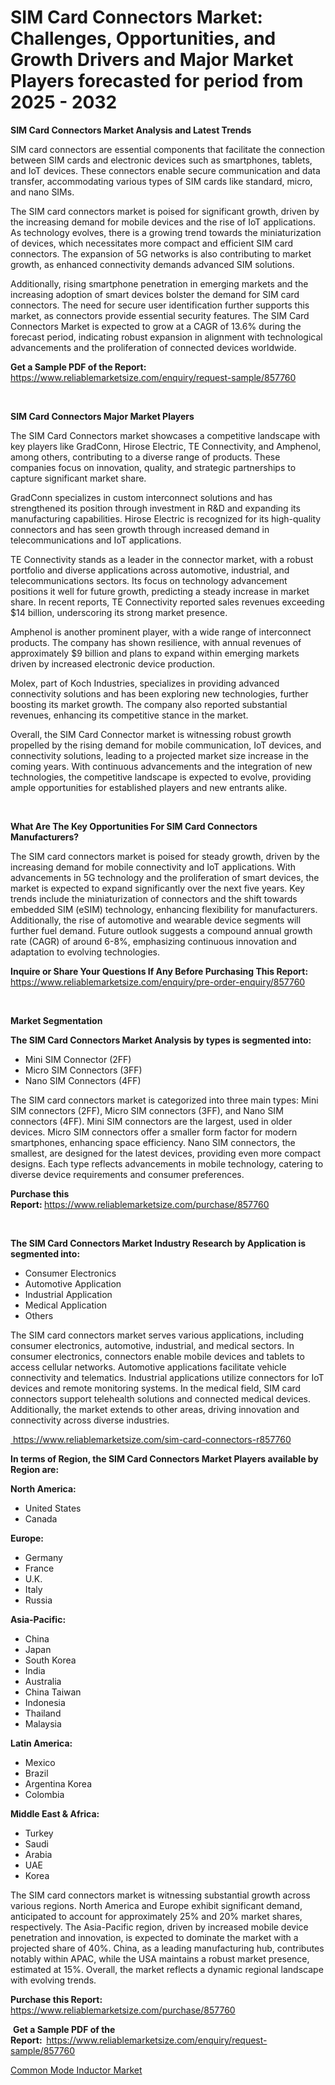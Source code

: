 <p><h1>SIM Card Connectors Market: Challenges, Opportunities, and Growth Drivers and Major Market Players forecasted for period from 2025 - 2032</h1></p><p><strong>SIM Card Connectors Market Analysis and Latest Trends</strong></p>
<p><p>SIM card connectors are essential components that facilitate the connection between SIM cards and electronic devices such as smartphones, tablets, and IoT devices. These connectors enable secure communication and data transfer, accommodating various types of SIM cards like standard, micro, and nano SIMs. </p><p>The SIM card connectors market is poised for significant growth, driven by the increasing demand for mobile devices and the rise of IoT applications. As technology evolves, there is a growing trend towards the miniaturization of devices, which necessitates more compact and efficient SIM card connectors. The expansion of 5G networks is also contributing to market growth, as enhanced connectivity demands advanced SIM solutions. </p><p>Additionally, rising smartphone penetration in emerging markets and the increasing adoption of smart devices bolster the demand for SIM card connectors. The need for secure user identification further supports this market, as connectors provide essential security features. The SIM Card Connectors Market is expected to grow at a CAGR of 13.6% during the forecast period, indicating robust expansion in alignment with technological advancements and the proliferation of connected devices worldwide.</p></p>
<p><strong>Get a Sample PDF of the Report:&nbsp;</strong> <a href="https://www.reliablemarketsize.com/enquiry/request-sample/857760?utm_campaign=2200&utm_medium=2&utm_source=Github&utm_content=ia&utm_term=10022025&utm_id=sim-card-connectors">https://www.reliablemarketsize.com/enquiry/request-sample/857760</a></p>
<p>&nbsp;</p>
<p><strong>SIM Card Connectors Major Market Players</strong></p>
<p><p>The SIM Card Connectors market showcases a competitive landscape with key players like GradConn, Hirose Electric, TE Connectivity, and Amphenol, among others, contributing to a diverse range of products. These companies focus on innovation, quality, and strategic partnerships to capture significant market share.</p><p>GradConn specializes in custom interconnect solutions and has strengthened its position through investment in R&D and expanding its manufacturing capabilities. Hirose Electric is recognized for its high-quality connectors and has seen growth through increased demand in telecommunications and IoT applications.</p><p>TE Connectivity stands as a leader in the connector market, with a robust portfolio and diverse applications across automotive, industrial, and telecommunications sectors. Its focus on technology advancement positions it well for future growth, predicting a steady increase in market share. In recent reports, TE Connectivity reported sales revenues exceeding $14 billion, underscoring its strong market presence.</p><p>Amphenol is another prominent player, with a wide range of interconnect products. The company has shown resilience, with annual revenues of approximately $9 billion and plans to expand within emerging markets driven by increased electronic device production.</p><p>Molex, part of Koch Industries, specializes in providing advanced connectivity solutions and has been exploring new technologies, further boosting its market growth. The company also reported substantial revenues, enhancing its competitive stance in the market.</p><p>Overall, the SIM Card Connector market is witnessing robust growth propelled by the rising demand for mobile communication, IoT devices, and connectivity solutions, leading to a projected market size increase in the coming years. With continuous advancements and the integration of new technologies, the competitive landscape is expected to evolve, providing ample opportunities for established players and new entrants alike.</p></p>
<p>&nbsp;</p>
<p><strong>What Are The Key Opportunities For SIM Card Connectors Manufacturers?</strong></p>
<p><p>The SIM card connectors market is poised for steady growth, driven by the increasing demand for mobile connectivity and IoT applications. With advancements in 5G technology and the proliferation of smart devices, the market is expected to expand significantly over the next five years. Key trends include the miniaturization of connectors and the shift towards embedded SIM (eSIM) technology, enhancing flexibility for manufacturers. Additionally, the rise of automotive and wearable device segments will further fuel demand. Future outlook suggests a compound annual growth rate (CAGR) of around 6-8%, emphasizing continuous innovation and adaptation to evolving technologies.</p></p>
<p><strong>Inquire or Share Your Questions If Any Before Purchasing This Report:</strong> <a href="https://www.reliablemarketsize.com/enquiry/pre-order-enquiry/857760?utm_campaign=2200&utm_medium=2&utm_source=Github&utm_content=ia&utm_term=10022025&utm_id=sim-card-connectors">https://www.reliablemarketsize.com/enquiry/pre-order-enquiry/857760</a></p>
<p>&nbsp;</p>
<p><strong>Market Segmentation</strong></p>
<p><strong>The SIM Card Connectors Market Analysis by types is segmented into:</strong></p>
<p><ul><li>Mini SIM Connector (2FF)</li><li>Micro SIM Connectors (3FF)</li><li>Nano SIM Connectors (4FF)</li></ul></p>
<p><p>The SIM card connectors market is categorized into three main types: Mini SIM connectors (2FF), Micro SIM connectors (3FF), and Nano SIM connectors (4FF). Mini SIM connectors are the largest, used in older devices. Micro SIM connectors offer a smaller form factor for modern smartphones, enhancing space efficiency. Nano SIM connectors, the smallest, are designed for the latest devices, providing even more compact designs. Each type reflects advancements in mobile technology, catering to diverse device requirements and consumer preferences.</p></p>
<p><strong>Purchase this Report:&nbsp;</strong><a href="https://www.reliablemarketsize.com/purchase/857760?utm_campaign=2200&utm_medium=2&utm_source=Github&utm_content=ia&utm_term=10022025&utm_id=sim-card-connectors">https://www.reliablemarketsize.com/purchase/857760</a></p>
<p>&nbsp;</p>
<p><strong>The SIM Card Connectors Market Industry Research by Application is segmented into:</strong></p>
<p><ul><li>Consumer Electronics</li><li>Automotive Application</li><li>Industrial Application</li><li>Medical Application</li><li>Others</li></ul></p>
<p><p>The SIM card connectors market serves various applications, including consumer electronics, automotive, industrial, and medical sectors. In consumer electronics, connectors enable mobile devices and tablets to access cellular networks. Automotive applications facilitate vehicle connectivity and telematics. Industrial applications utilize connectors for IoT devices and remote monitoring systems. In the medical field, SIM card connectors support telehealth solutions and connected medical devices. Additionally, the market extends to other areas, driving innovation and connectivity across diverse industries.</p></p>
<p><a href="https://www.reliablemarketsize.com/sim-card-connectors-r857760?utm_campaign=2200&utm_medium=2&utm_source=Github&utm_content=ia&utm_term=10022025&utm_id=sim-card-connectors">&nbsp;https://www.reliablemarketsize.com/sim-card-connectors-r857760</a></p>
<p><strong>In terms of Region, the SIM Card Connectors Market Players available by Region are:</strong></p>
<p>
    <p> <strong> North America: </strong>
        <ul>
            <li>United States</li>
            <li>Canada</li>
        </ul>
        </p> 
    <p> <strong> Europe: </strong>
        <ul>
            <li>Germany</li>
            <li>France</li>
            <li>U.K.</li>
            <li>Italy</li>
            <li>Russia</li>
        </ul>
        </p> 
    <p> <strong> Asia-Pacific: </strong>
        <ul>
            <li>China</li>
            <li>Japan</li>
            <li>South Korea</li>
            <li>India</li>
            <li>Australia</li>
            <li>China Taiwan</li>
            <li>Indonesia</li>
            <li>Thailand</li>
            <li>Malaysia</li>
        </ul>
        </p> 
    <p> <strong> Latin America: </strong>
        <ul>
            <li>Mexico</li>
            <li>Brazil</li>
            <li>Argentina Korea</li>
            <li>Colombia</li>
        </ul>
        </p> 
    <p> <strong> Middle East & Africa: </strong>
        <ul>
            <li>Turkey</li>
            <li>Saudi</li>
            <li>Arabia</li>
            <li>UAE</li>
            <li>Korea</li>
        </ul>
    </p>
    </p>
<p><p>The SIM card connectors market is witnessing substantial growth across various regions. North America and Europe exhibit significant demand, anticipated to account for approximately 25% and 20% market shares, respectively. The Asia-Pacific region, driven by increased mobile device penetration and innovation, is expected to dominate the market with a projected share of 40%. China, as a leading manufacturing hub, contributes notably within APAC, while the USA maintains a robust market presence, estimated at 15%. Overall, the market reflects a dynamic regional landscape with evolving trends.</p></p>
<p><strong>Purchase this Report: </strong><a href="https://www.reliablemarketsize.com/purchase/857760?utm_campaign=2200&utm_medium=2&utm_source=Github&utm_content=ia&utm_term=10022025&utm_id=sim-card-connectors">https://www.reliablemarketsize.com/purchase/857760</a></p>
<p>&nbsp;<strong>Get a Sample PDF of the Report:&nbsp;&nbsp;</strong><a href="https://www.reliablemarketsize.com/enquiry/request-sample/857760?utm_campaign=2200&utm_medium=2&utm_source=Github&utm_content=ia&utm_term=10022025&utm_id=sim-card-connectors">https://www.reliablemarketsize.com/enquiry/request-sample/857760</a></p>
<p><strong></strong></p>
<p><p><a href="https://github.com/shondapmbau/Market-Research-Report-List-1/blob/main/common-mode-inductor-market.md?utm_campaign=2200&utm_medium=2&utm_source=Github&utm_content=ia&utm_term=10022025&utm_id=sim-card-connectors">Common Mode Inductor Market</a></p></p>